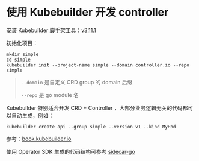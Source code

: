 # 使用 Kubebuilder 开发 controller

安装 Kubebuilder 脚手架工具：[v3.11.1](https://github.com/kubernetes-sigs/kubebuilder/releases/v3.11.1/)

初始化项目：

```shell
mkdir simple
cd simple
kubebuilder init --project-name simple --domain controller.io --repo simple
```

> `--domain` 是自定义 CRD group 的 domain 后缀
>
> `--repo` 是 go module 名

Kubebuilder 特别适合开发 CRD + Controller ，大部分业务逻辑无关的代码都可以自动生成，例如：

```shell
kubebuilder create api --group simple --version v1 --kind MyPod
```

参考：[book.kubebuilder.io](https://book.kubebuilder.io/)

使用 Operator SDK 生成的代码结构可参考 [sidecar-go](https://github.com/togettoyou/sidecar-go)
